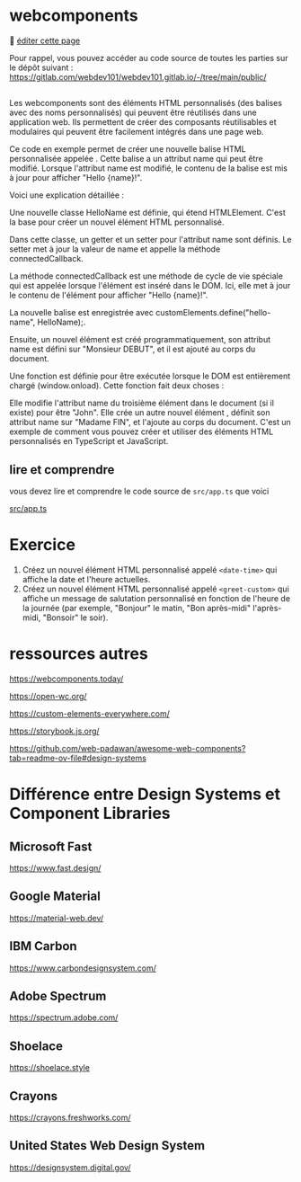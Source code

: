 # webcomponents

:memo: [éditer cette page](https://gitlab.com/-/ide/project/webdev101/webdev101.gitlab.io/edit/main/-/public/18_webcomponents/README.md)


Pour rappel, vous pouvez accéder au code source de toutes les parties sur le dépôt suivant : https://gitlab.com/webdev101/webdev101.gitlab.io/-/tree/main/public/

## 

Les webcomponents sont des éléments HTML personnalisés (des balises avec des noms personnalisés) qui peuvent être réutilisés dans une application web. Ils permettent de créer des composants réutilisables et modulaires qui peuvent être facilement intégrés dans une page web.

Ce code en exemple permet de créer une nouvelle balise HTML personnalisée appelée <hello-name>. Cette balise a un attribut name qui peut être modifié. Lorsque l'attribut name est modifié, le contenu de la balise est mis à jour pour afficher "Hello {name}!".

Voici une explication détaillée :

Une nouvelle classe HelloName est définie, qui étend HTMLElement. C'est la base pour créer un nouvel élément HTML personnalisé.

Dans cette classe, un getter et un setter pour l'attribut name sont définis. Le setter met à jour la valeur de name et appelle la méthode connectedCallback.

La méthode connectedCallback est une méthode de cycle de vie spéciale qui est appelée lorsque l'élément est inséré dans le DOM. Ici, elle met à jour le contenu de l'élément pour afficher "Hello {name}!".

La nouvelle balise est enregistrée avec customElements.define("hello-name", HelloName);.

Ensuite, un nouvel élément <hello-name> est créé programmatiquement, son attribut name est défini sur "Monsieur DEBUT", et il est ajouté au corps du document.

Une fonction est définie pour être exécutée lorsque le DOM est entièrement chargé (window.onload). Cette fonction fait deux choses :

Elle modifie l'attribut name du troisième élément <hello-name> dans le document (si il existe) pour être "John".
Elle crée un autre nouvel élément <hello-name>, définit son attribut name sur "Madame FIN", et l'ajoute au corps du document.
C'est un exemple de comment vous pouvez créer et utiliser des éléments HTML personnalisés en TypeScript et JavaScript.

## lire et comprendre

vous devez lire et comprendre le code source de `src/app.ts` que voici

[src/app.ts](src/app.ts ":include :type=code typescript")

# Exercice

1. Créez un nouvel élément HTML personnalisé appelé `<date-time>` qui affiche la date et l'heure actuelles.
2. Créez un nouvel élément HTML personnalisé appelé `<greet-custom>` qui affiche un message de salutation personnalisé en fonction de l'heure de la journée (par exemple, "Bonjour" le matin, "Bon après-midi" l'après-midi, "Bonsoir" le soir).

# ressources autres 

https://webcomponents.today/

https://open-wc.org/

https://custom-elements-everywhere.com/

https://storybook.js.org/

https://github.com/web-padawan/awesome-web-components?tab=readme-ov-file#design-systems

# Différence entre Design Systems et Component Libraries

## Microsoft Fast

https://www.fast.design/

## Google Material

https://material-web.dev/

## IBM Carbon

https://www.carbondesignsystem.com/

## Adobe Spectrum

https://spectrum.adobe.com/

## Shoelace

https://shoelace.style

## Crayons

https://crayons.freshworks.com/


## United States Web Design System

https://designsystem.digital.gov/



